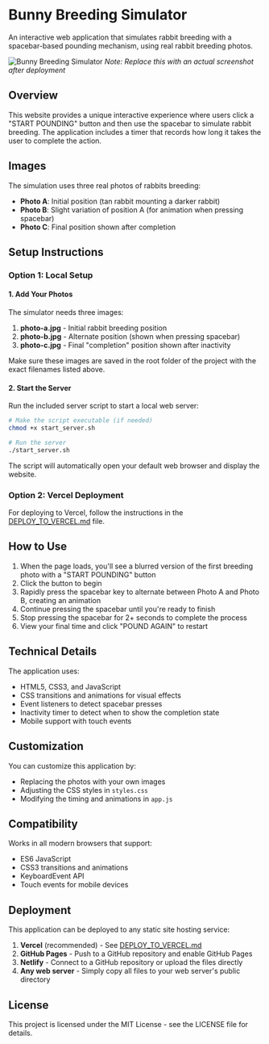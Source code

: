 # Bunny Breeding Simulator

An interactive web application that simulates rabbit breeding with a spacebar-based pounding mechanism, using real rabbit breeding photos.

![Bunny Breeding Simulator](screenshot.png)
*Note: Replace this with an actual screenshot after deployment*

## Overview

This website provides a unique interactive experience where users click a "START POUNDING" button and then use the spacebar to simulate rabbit breeding. The application includes a timer that records how long it takes the user to complete the action.

## Images

The simulation uses three real photos of rabbits breeding:
- **Photo A**: Initial position (tan rabbit mounting a darker rabbit)
- **Photo B**: Slight variation of position A (for animation when pressing spacebar)
- **Photo C**: Final position shown after completion

## Setup Instructions

### Option 1: Local Setup

#### 1. Add Your Photos

The simulator needs three images:
1. **photo-a.jpg** - Initial rabbit breeding position 
2. **photo-b.jpg** - Alternate position (shown when pressing spacebar)
3. **photo-c.jpg** - Final "completion" position shown after inactivity

Make sure these images are saved in the root folder of the project with the exact filenames listed above.

#### 2. Start the Server

Run the included server script to start a local web server:

```bash
# Make the script executable (if needed)
chmod +x start_server.sh

# Run the server
./start_server.sh
```

The script will automatically open your default web browser and display the website.

### Option 2: Vercel Deployment

For deploying to Vercel, follow the instructions in the [DEPLOY_TO_VERCEL.md](DEPLOY_TO_VERCEL.md) file.

## How to Use

1. When the page loads, you'll see a blurred version of the first breeding photo with a "START POUNDING" button
2. Click the button to begin
3. Rapidly press the spacebar key to alternate between Photo A and Photo B, creating an animation
4. Continue pressing the spacebar until you're ready to finish
5. Stop pressing the spacebar for 2+ seconds to complete the process
6. View your final time and click "POUND AGAIN" to restart

## Technical Details

The application uses:
- HTML5, CSS3, and JavaScript
- CSS transitions and animations for visual effects
- Event listeners to detect spacebar presses
- Inactivity timer to detect when to show the completion state
- Mobile support with touch events

## Customization

You can customize this application by:
- Replacing the photos with your own images
- Adjusting the CSS styles in `styles.css`
- Modifying the timing and animations in `app.js`

## Compatibility

Works in all modern browsers that support:
- ES6 JavaScript
- CSS3 transitions and animations
- KeyboardEvent API
- Touch events for mobile devices

## Deployment

This application can be deployed to any static site hosting service:

1. **Vercel** (recommended) - See [DEPLOY_TO_VERCEL.md](DEPLOY_TO_VERCEL.md)
2. **GitHub Pages** - Push to a GitHub repository and enable GitHub Pages
3. **Netlify** - Connect to a GitHub repository or upload the files directly
4. **Any web server** - Simply copy all files to your web server's public directory

## License

This project is licensed under the MIT License - see the LICENSE file for details. 